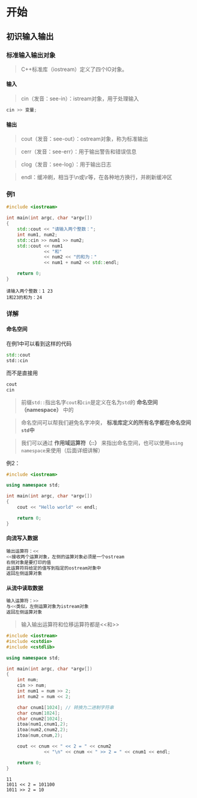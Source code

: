 # 开始

## 初识输入输出

### 标准输入输出对象

>C++标准库（iostream）定义了四个IO对象。

#### 输入

>cin（发音：see-in）：istream对象，用于处理输入

```cpp
cin >> 变量;
```

#### 输出

>cout（发音：see-out）：ostream对象，称为标准输出

>cerr（发音：see-err）：用于输出警告和错误信息

>clog（发音：see-log）：用于输出日志

>endl：缓冲刷，相当于\n或\r等，在各种地方换行，并刷新缓冲区

### 例1

```cpp
#include <iostream>

int main(int argc, char *argv[])
{
    std::cout << "请输入两个整数：";
    int num1, num2;
    std::cin >> num1 >> num2;
    std::cout << num1
              << "和"
              << num2 << "的和为："
              << num1 + num2 << std::endl;

    return 0;
}
```

```shell
请输入两个整数：1 23
1和23的和为：24
```

### 详解

#### 命名空间

在例1中可以看到这样的代码

```cpp
std::cout
std::cin
```

而不是直接用

```cpp
cout
cin
```

>前缀```std::```指出名字```cout```和```cin```是定义在名为```std```的 **命名空间（namespace）** 中的

>命名空间可以帮我们避免名字冲突， **标准库定义的所有名字都在命名空间```std```中**

>我们可以通过 **作用域运算符（::）** 来指出命名空间，也可以使用```using namespace```来使用（后面详细讲解）

例2：

```cpp
#include <iostream>

using namespace std;

int main(int argc, char *argv[])
{
    cout << "Hello world" << endl;

    return 0;
}
```

#### 向流写入数据

```cpp
输出运算符：<<
<<接收两个运算对象，左侧的运算对象必须是一个ostream
右侧对象是要打印的值
此运算符将给定的值写到指定的ostream对象中
返回左侧运算对象
```

#### 从流中读取数据

```cpp
输入运算符：>>
与<<类似，左侧运算对象为istream对象
返回左侧运算对象
```

>输入输出运算符和位移运算符都是<<和>>

```cpp
#include <iostream>
#include <cstdio>
#include <cstdlib>

using namespace std;

int main(int argc, char *argv[])
{
    int num;
    cin >> num;
    int num1 = num >> 2;
    int num2 = num << 2;

    char cnum1[1024]; // 转换为二进制字符串
    char cnum[1024];
    char cnum2[1024];
    itoa(num1,cnum1,2);
    itoa(num2,cnum2,2);
    itoa(num,cnum,2);

    cout << cnum << " << 2 = " << cnum2
              << "\n" << cnum << " >> 2 = " << cnum1 << endl;

    return 0;
}
```

```shell
11
1011 << 2 = 101100
1011 >> 2 = 10
```